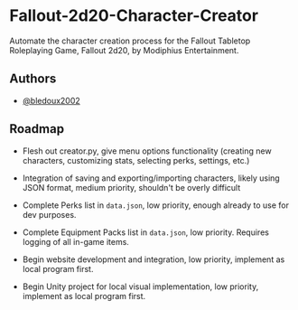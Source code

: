 # Fallout-2d20-Character-Creator

Automate the character creation process for the Fallout Tabletop Roleplaying Game, Fallout 2d20, by Modiphius Entertainment.


## Authors

- [@bledoux2002](https://www.github.com/bledoux2002)


## Roadmap

- Flesh out creator.py, give menu options functionality (creating new characters, customizing stats, selecting perks, settings, etc.)

- Integration of saving and exporting/importing characters, likely using JSON format, medium priority, shouldn't be overly difficult

- Complete Perks list in `data.json`, low priority, enough already to use for dev purposes.

- Complete Equipment Packs list in `data.json`, low priority. Requires logging of all in-game items.

- Begin website development and integration, low priority, implement as local program first.

- Begin Unity project for local visual implementation, low priority, implement as local program first.